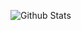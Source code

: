 ![Github Stats](https://github-readme-stats.vercel.app/api?username=choi2601&show_icons=true&theme=dark)
